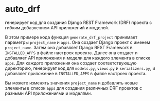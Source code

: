 # auto_drf
генерирует код для создания Django REST Framework (DRF) проекта с гибким добавлением API приложений и моделей.

В этом примере кода функция `generate_drf_project` принимает параметры `project_name` и `apps`. Она создает Django проект с именем `project_name`. Затем она добавляет Django REST Framework в `INSTALLED_APPS` в файле настроек проекта. Далее она создает и добавляет API приложения и модели для каждого элемента в списке `apps`. Для каждого приложения она создает соответствующую директорию, генерирует код для `models.py`, `views.py` и `serializers.py`, и добавляет приложение в `INSTALLED_APPS` в файле настроек проекта.

Вы можете изменять значения `project_name` и добавлять новые элементы в список `apps` для создания различных DRF проектов с разными API приложениями и моделями.
